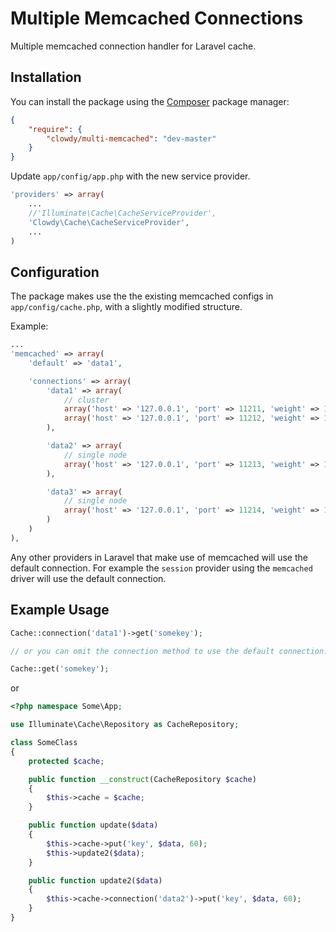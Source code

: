 Multiple Memcached Connections
===============

Multiple memcached connection handler for Laravel cache.

## Installation

You can install the package using the [Composer](https://getcomposer.org/) package manager:

```json
{
    "require": {
        "clowdy/multi-memcached": "dev-master"
    }
}
```

Update `app/config/app.php` with the new service provider.

```php
'providers' => array(
    ...
    //'Illuminate\Cache\CacheServiceProvider',
    'Clowdy\Cache\CacheServiceProvider',
    ...
)
```

## Configuration

The package makes use the the existing memcached configs in `app/config/cache.php`, with a slightly modified structure.

Example:
```php
...
'memcached' => array(
    'default' => 'data1',

    'connections' => array(
        'data1' => array(
            // cluster
            array('host' => '127.0.0.1', 'port' => 11211, 'weight' => 100),
            array('host' => '127.0.0.1', 'port' => 11212, 'weight' => 100)
        ),

        'data2' => array(
            // single node
            array('host' => '127.0.0.1', 'port' => 11213, 'weight' => 100),
        ),

        'data3' => array(
            // single node
            array('host' => '127.0.0.1', 'port' => 11214, 'weight' => 100),
        )
    )
),
```

Any other providers in Laravel that make use of memcached will use the default connection. For example the `session` provider using the `memcached` driver will use the default connection.

## Example Usage

```php
Cache::connection('data1')->get('somekey');

// or you can omit the connection method to use the default connection.

Cache::get('somekey');
```

or

```php
<?php namespace Some\App;

use Illuminate\Cache\Repository as CacheRepository;

class SomeClass
{
    protected $cache;

    public function __construct(CacheRepository $cache)
    {
        $this->cache = $cache;
    }

    public function update($data)
    {
        $this->cache->put('key', $data, 60);
        $this->update2($data);
    }

    public function update2($data)
    {
        $this->cache->connection('data2')->put('key', $data, 60);
    }
}
```

